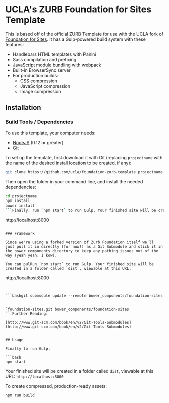 # UCLA's ZURB Foundation for Sites Template

This is based off of the official ZURB Template for use with the UCLA fork of [Foundation for Sites](http://foundation.zurb.com/sites). It has a Gulp-powered build system with these features:

- Handlebars HTML templates with Panini
- Sass compilation and prefixing
- JavaScript module bundling with webpack
- Built-in BrowserSync server
- For production builds:
  - CSS compression
  - JavaScript compression
  - Image compression

## Installation

### Build Tools / Dependencies

To use this template, your computer needs:

- [NodeJS](https://nodejs.org/en/) (0.12 or greater)
- [Git](https://git-scm.com/)

To set up the template, first download it with Git (replacing `projectname` with the name of the desired install location to be created, if any):

```bash
git clone https://github.com/ucla/foundation-zurb-template projectname
```

Then open the folder in your command line, and install the needed dependencies:

```bash
cd projectname
npm install
bower install
```Finally, run `npm start` to run Gulp. Your finished site will be created in a folder called `dist`, viewable at this URL:

```
http://localhost:8000
```

### Framework

Since we're using a forked version of Zurb Foundation itself we'll just pull it in directly (for now!) as a Git Submodule and stick it in the bower_components directory to keep any pathing issues out of the way (yeah yeah, I kow).

You can pulRun `npm start` to run Gulp. Your finished site will be created in a folder called `dist`, viewable at this URL:

```
http://localhost:8000
```cation by running:


```bashgit submodule update --remote bower_components/foundation-sites


`foundation-sites.git bower_components/foundation-sites
```Further Reading:

[http://www.git-scm.com/book/en/v2/Git-Tools-Submodules](http://www.git-scm.com/book/en/v2/Git-Tools-Submodules)


## Usage

Finally to run Gulp:

```bash
npm start
```

Your finished site will be created in a folder called `dist`, viewable at this URL: `http://localhost:8000`

To create compressed, production-ready assets:

```bash
npm run build

